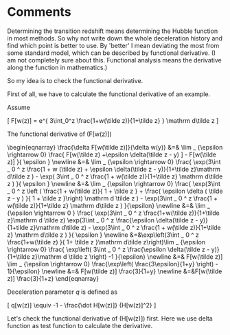 Comments
=====================================



Determining the transition redshift means determining the Hubble function in most methods. So why not write down the whole deceleration history and find which point is better to use. By 'better' I mean deviating the most from some standard model, which can be described by functional derivative. (I am not completely sure about this. Functional analysis means the derivative along the function in mathematics.)


So my idea is to check the functional derivative.

First of all, we have to calculate the functional derivative of an example.

Assume 

\[ F[w(z)] = e^{ 3\int_0^z \frac{1+w(\tilde z)}{1+\tilde z} } \mathrm d\tilde z \]

The functional derivative of \(F[w(z)]\)

 \begin{eqnarray}
\frac{\delta F[w(\tilde z)]}{\delta w(y)} &=& \lim _ {\epsilon \rightarrow 0} \frac{ F[w(\tilde z) +\epsilon \delta(\tilde z - y) ] - F[w(\tilde z)]  }{ \epsilon } \newline
&=& \lim _ {\epsilon \rightarrow 0}  \frac{ \exp(3\int _ 0 ^ z \frac{1 + w (\tilde z) + \epsilon \delta(\tilde z - y)}{1+\tilde z}\mathrm d\tilde z ) - \exp( 3\int _ 0 ^ z \frac{1 + w(\tilde z)}{1+\tilde z} \mathrm d\tilde z ) }{ \epsilon } \newline
&=& \lim _ {\epsilon \rightarrow 0} \frac{ \exp(3\int _ 0 ^ z \left ( \frac{1 + w(\tilde z)}{ 1 + \tilde z } + \frac{ \epsilon \delta ( \tilde z - y ) }{ 1 + \tilde z }\right) \mathrm d \tilde z ) - \exp(3\int _ 0 ^ z \frac{1 + w(\tilde z)}{1+\tilde z} \mathrm d\tilde z   ) }{\epsilon} \newline
&=& \lim _ {\epsilon \rightarrow 0 } \frac{ \exp(3\int _ 0 ^ z \frac{1+w(\tilde z)}{1+\tilde z}\mathrm d \tilde z) \exp(3\int _ 0 ^ z \frac{\epsilon \delta(\tilde z - y)}{1+tilde z}\mathrm d\tilde z) - \exp(3\int _ 0 ^ z \frac{1 + w(\tilde z)}{1+\tilde z} \mathrm d\tilde z   ) }{ \epsilon } \newline
&=&\exp\left(3\int _ 0 ^ z \frac{1+w(\tilde z) }{ 1+ \tilde z }\mathrm d\tilde z\right)\lim _ {\epsilon \rightarrow 0} \frac{ \exp\left( 3\int _  0 ^ z \frac{\epsilon \delta(\tilde z - y)}{1+\tilde z}\mathrm d \tilde z  \right) -1 }{\epsilon} \newline
&=& F[w(\tilde z)] \lim _ {\epsilon \rightarrow 0} \frac{\exp\left( \frac{3\epsilon}{1+y} \right) - 1}{\epsilon} \newline
&=& F[w(\tilde z)] \frac{3}{1+y} \newline
&=&F[w(\tilde z)] \frac{3}{1+z}
\end{eqnarray}


Deceleration parameter $q$ is defined as

\[ q[w(z)] \equiv -1 - \frac{\dot H[w(z)]} {H[w(z)]^2} \]

Let's check the functional derivative of \(H[w(z)]\) first. Here we use delta function as test function to calculate the derivative.



















